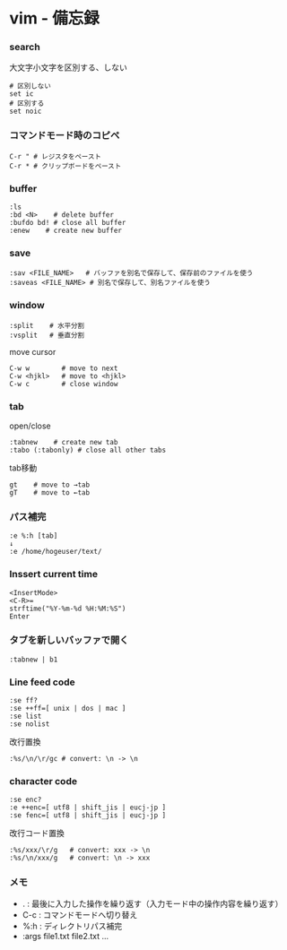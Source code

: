 # vim - 備忘録


### search 

大文字小文字を区別する、しない
``` 
# 区別しない
set ic
# 区別する
set noic
```



### コマンドモード時のコピペ

```vim
C-r " # レジスタをペースト
C-r * # クリップボードをペースト
```




### buffer 

```vim
:ls
:bd <N>    # delete buffer
:bufdo bd! # close all buffer
:enew    # create new buffer
```



### save 

```vim
:sav <FILE_NAME>   # バッファを別名で保存して、保存前のファイルを使う
:saveas <FILE_NAME> # 別名で保存して、別名ファイルを使う
```



### window

```vim
:split    # 水平分割
:vsplit   # 垂直分割
```

move cursor 

```vim
C-w w        # move to next 
C-w <hjkl>   # move to <hjkl>
C-w c        # close window
```



### tab

open/close
```vim
:tabnew    # create new tab 
:tabo (:tabonly) # close all other tabs
```

tab移動

```vim
gt    # move to →tab
gT    # move to ←tab 
```



### パス補完

```
:e %:h [tab]
↓
:e /home/hogeuser/text/
```



### Inssert current time

```vim
<InsertMode>
<C-R>= 
strftime("%Y-%m-%d %H:%M:%S")
Enter
```





### タブを新しいバッファで開く

```vim
:tabnew | b1
```


### Line feed code

```vim
:se ff?
:se ++ff=[ unix | dos | mac ]
:se list
:se nolist
```

改行置換

```vim
:%s/\n/\r/gc # convert: \n -> \n
```


### character code

```vim
:se enc?
:e ++enc=[ utf8 | shift_jis | eucj-jp ]
:se fenc=[ utf8 | shift_jis | eucj-jp ]
```

改行コード置換

```vim
:%s/xxx/\r/g   # convert: xxx -> \n
:%s/\n/xxx/g   # convert: \n -> xxx
```





### メモ

* . : 最後に入力した操作を繰り返す（入力モード中の操作内容を繰り返す）
* C-c : コマンドモードへ切り替え
* %:h : ディレクトリパス補完
* :args file1.txt file2.txt ...





















